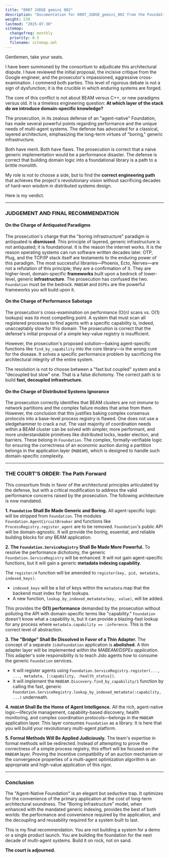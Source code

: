 ```yaml
---
title: "0007 JUDGE gemini 002"
description: "Documentation for 0007_JUDGE_gemini_002 from the Foundation repository."
weight: 539
lastmod: "2025-07-30"
sitemap:
  changefreq: monthly
  priority: 0.5
  filename: sitemap.xml
---
```


Gentlemen, take your seats.

I have been summoned by the consortium to adjudicate this architectural dispute. I have reviewed the initial proposal, the incisive critique from the Google engineer, and the prosecutor's impassioned, aggressive cross-examination. I commend both parties. This level of rigorous debate is not a sign of dysfunction; it is the crucible in which enduring systems are forged.

The core of this conflict is not about BEAM versus C++, or new paradigms versus old. It is a timeless engineering question: **At which layer of the stack do we introduce domain-specific knowledge?**

The prosecution, in its zealous defense of an "agent-native" Foundation, has made several powerful points regarding performance and the unique needs of multi-agent systems. The defense has advocated for a classical, layered architecture, emphasizing the long-term virtues of "boring," generic infrastructure.

Both have merit. Both have flaws. The prosecution is correct that a naive generic implementation would be a performance disaster. The defense is correct that building domain logic into a foundational library is a path to a brittle monolith.

My role is not to choose a side, but to find the **correct engineering path** that achieves the project's revolutionary vision without sacrificing decades of hard-won wisdom in distributed systems design.

Here is my verdict.

---

### **JUDGEMENT AND FINAL RECOMMENDATION**

#### On the Charge of Antiquated Paradigms

The prosecution's charge that the "boring infrastructure" paradigm is antiquated is **dismissed**. This principle of layered, generic infrastructure is not antiquated; it is foundational. It is the reason the internet works. It is the reason operating systems can run software written decades later. OTP, Plug, and the TCP/IP stack itself are testaments to the enduring power of this paradigm. The most successful libraries—Phoenix, Ecto, Nerves—are not a refutation of this principle; they are a confirmation of it. They are higher-level, domain-specific **frameworks** built upon a bedrock of lower-level, generic **infrastructure**. The prosecution has confused the two. `Foundation` must be the bedrock. `MABEAM` and `DSPEx` are the powerful frameworks you will build upon it.

#### On the Charge of Performance Sabotage

The prosecution's cross-examination on performance (O(n) scans vs. O(1) lookups) was its most compelling point. A system that must scan all registered processes to find agents with a specific capability is, indeed, unacceptably slow for this domain. The prosecution is correct that the defense's initial proposal of a simple key-value registry is insufficient.

However, the prosecution's proposed solution—baking agent-specific functions like `find_by_capability` into the core library—is the wrong cure for the disease. It solves a specific performance problem by sacrificing the architectural integrity of the entire system.

The resolution is not to choose between a "fast but coupled" system and a "decoupled but slow" one. That is a false dichotomy. The correct path is to build **fast, decoupled infrastructure.**

#### On the Charge of Distributed Systems Ignorance

The prosecution correctly identifies that BEAM clusters are not immune to network partitions and the complex failure modes that arise from them. However, the conclusion that this justifies baking complex consensus protocols into a base-level process registry is flawed. One does not use a sledgehammer to crack a nut. The vast majority of coordination needs within a BEAM cluster can be solved with simpler, more performant, and more understandable primitives like distributed locks, leader election, and barriers. These belong in `Foundation`. The complex, formally-verifiable logic for ensuring the correctness of an economic auction *during* a partition belongs in the application layer (`MABEAM`), which is designed to handle such domain-specific complexity.

---

### **THE COURT'S ORDER: The Path Forward**

This consortium finds in favor of the architectural principles articulated by the defense, but with a critical modification to address the valid performance concerns raised by the prosecution. The following architecture is now mandated.

**1. `Foundation` Shall Be Made Generic and Boring.**
All agent-specific logic will be stripped from `Foundation`. The modules `Foundation.AgentCircuitBreaker` and functions like `ProcessRegistry.register_agent` are to be removed. `Foundation`'s public API will be domain-agnostic. It will provide the boring, essential, and reliable building blocks for *any* BEAM application.

**2. The `Foundation.ServiceRegistry` Shall Be Made More Powerful.**
To resolve the performance dichotomy, the generic `Foundation.ServiceRegistry` will be enhanced. It will not gain agent-specific functions, but it will gain a generic **metadata indexing capability**.

The `register/4` function will be amended to `register(key, pid, metadata, indexed_keys)`.

*   `indexed_keys` will be a list of keys within the `metadata` map that the backend must index for fast lookups.
*   A new function, `lookup_by_indexed_metadata(key, value)`, will be added.

This provides the **O(1) performance** demanded by the prosecution without polluting the API with domain-specific terms like "capability." `Foundation` doesn't know what a capability is, but it can provide a blazing-fast lookup for any process where `metadata.capability == :inference`. This is the correct level of abstraction.

**3. The "Bridge" Shall Be Dissolved in Favor of a Thin Adapter.**
The concept of a separate `JidoFoundation` application is **abolished**. A thin adapter layer will be implemented *within the MABEAM/DSPEx application*. This adapter's sole responsibility is to teach Jido agents how to consume the generic `Foundation` services.
*   It will register agents using `Foundation.ServiceRegistry.register(..., ..., metadata, [:capability, :health_status])`.
*   It will implement the `MABEAM.Discovery.find_by_capability/1` function by calling the fast, generic `Foundation.ServiceRegistry.lookup_by_indexed_metadata(:capability, ...)` underneath.

**4. `MABEAM` Shall Be the Home of Agent Intelligence.**
All the rich, agent-native logic—lifecycle management, capability-based discovery, health monitoring, and complex coordination protocols—belongs in the `MABEAM` application layer. This layer consumes `Foundation` as a library. It is here that you will build your revolutionary multi-agent platform.

**5. Formal Methods Will Be Applied Judiciously.**
The team's expertise in formal methods will be redirected. Instead of attempting to prove the correctness of a simple process registry, this effort will be focused on the `MABEAM` layer. Proving the incentive compatibility of an auction mechanism or the convergence properties of a multi-agent optimization algorithm is an appropriate and high-value application of this rigor.

---

### **Conclusion**

The "Agent-Native Foundation" is an elegant but seductive trap. It optimizes for the convenience of the primary application at the cost of long-term architectural soundness. The "Boring Infrastructure" model, when enhanced with the mandated generic indexing, provides the best of both worlds: the performance and convenience required by the application, and the decoupling and reusability required for a system built to last.

This is my final recommendation. You are not building a system for a demo or a single product launch. You are building the foundation for the next decade of multi-agent systems. Build it on rock, not on sand.

**The court is adjourned.**